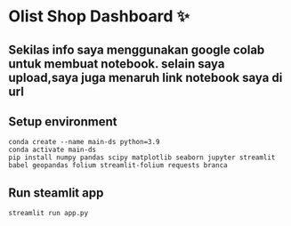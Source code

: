 # Olist Shop Dashboard ✨

## Sekilas info saya menggunakan google colab untuk membuat notebook. selain saya upload,saya juga menaruh link notebook saya di url


## Setup environment
```
conda create --name main-ds python=3.9
conda activate main-ds
pip install numpy pandas scipy matplotlib seaborn jupyter streamlit babel geopandas folium streamlit-folium requests branca
```

## Run steamlit app
```
streamlit run app.py
```
